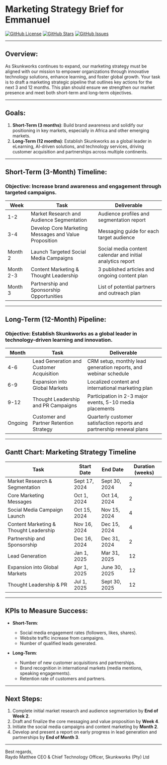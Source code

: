 # Marketing Strategy Brief for Emmanuel

[![GitHub License](https://img.shields.io/badge/license-MIT-green)](https://opensource.org/licenses/MIT) 
[![GitHub Stars](https://img.shields.io/github/stars/Skunkworks/Marketing-Strategy)](https://github.com/Skunkworks/Marketing-Strategy/stargazers) 
[![GitHub Issues](https://img.shields.io/github/issues/Skunkworks/Marketing-Strategy)](https://github.com/Skunkworks/Marketing-Strategy/issues)

---

## Overview:
As Skunkworks continues to expand, our marketing strategy must be aligned with our mission to empower organizations through innovative technology solutions, enhance learning, and foster global growth. Your task is to draft a marketing strategic pipeline that outlines key actions for the next 3 and 12 months. This plan should ensure we strengthen our market presence and meet both short-term and long-term objectives.

---

## Goals:
1. **Short-Term (3 months)**: Build brand awareness and solidify our positioning in key markets, especially in Africa and other emerging markets.
2. **Long-Term (12 months)**: Establish Skunkworks as a global leader in eLearning, AI-driven solutions, and technology services, driving customer acquisition and partnerships across multiple continents.

---

## Short-Term (3-Month) Timeline:
### **Objective**: Increase brand awareness and engagement through targeted campaigns.

| Week | Task | Deliverable |
|------|------|-------------|
| 1-2  | Market Research and Audience Segmentation | Audience profiles and segmentation report |
| 3-4  | Develop Core Marketing Messages and Value Proposition | Messaging guide for each target audience |
| Month 2  | Launch Targeted Social Media Campaigns | Social media content calendar and initial analytics report |
| Month 2-3  | Content Marketing & Thought Leadership | 3 published articles and ongoing content plan |
| Month 3  | Partnership and Sponsorship Opportunities | List of potential partners and outreach plan |

---

## Long-Term (12-Month) Pipeline:
### **Objective**: Establish Skunkworks as a global leader in technology-driven learning and innovation.

| Month | Task | Deliverable |
|-------|------|-------------|
| 4-6   | Lead Generation and Customer Acquisition | CRM setup, monthly lead generation reports, and webinar schedule |
| 6-9   | Expansion into Global Markets | Localized content and international marketing plan |
| 9-12  | Thought Leadership and PR Campaigns | Participation in 2-3 major events, 5-10 media placements |
| Ongoing | Customer and Partner Retention Strategy | Quarterly customer satisfaction reports and partnership renewal plans |

---

## Gantt Chart: Marketing Strategy Timeline

| Task                          | Start Date  | End Date    | Duration (weeks) |
|-------------------------------|-------------|-------------|------------------|
| Market Research & Segmentation | Sept 17, 2024 | Sept 30, 2024 | 2                |
| Core Marketing Messages        | Oct 1, 2024 | Oct 14, 2024 | 2                |
| Social Media Campaign Launch   | Oct 15, 2024 | Nov 15, 2024 | 4                |
| Content Marketing & Thought Leadership | Nov 16, 2024 | Dec 15, 2024 | 4          |
| Partnership and Sponsorship    | Dec 16, 2024 | Dec 31, 2024 | 2                |
| Lead Generation                | Jan 1, 2025 | Mar 31, 2025 | 12               |
| Expansion into Global Markets  | Apr 1, 2025 | June 30, 2025 | 12              |
| Thought Leadership & PR        | Jul 1, 2025 | Sept 30, 2025 | 12              |

---

## KPIs to Measure Success:
- **Short-Term**:
  - Social media engagement rates (followers, likes, shares).
  - Website traffic increase from campaigns.
  - Number of qualified leads generated.
  
- **Long-Term**:
  - Number of new customer acquisitions and partnerships.
  - Brand recognition in international markets (media mentions, speaking engagements).
  - Retention rate of customers and partners.

---

## Next Steps:
1. Complete initial market research and audience segmentation by **End of Week 2**.
2. Draft and finalize the core messaging and value proposition by **Week 4**.
3. Initiate the social media campaigns and content marketing by **Month 2**.
4. Develop and present a report on early progress in lead generation and partnerships by **End of Month 3**.

---

Best regards,  
Raydo Matthee
CEO & Chief Technology Officer, Skunkworks (Pty) Ltd